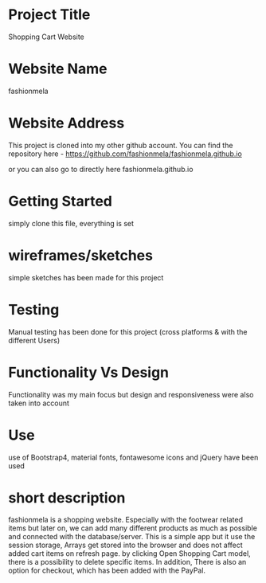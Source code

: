 
# Project Title
Shopping Cart Website

# Website Name
fashionmela

# Website Address
This project is cloned into my other github account. You can find the repository here - https://github.com/fashionmela/fashionmela.github.io

or you can also go to directly here
fashionmela.github.io

# Getting Started
simply clone this file, everything is set

# wireframes/sketches
simple sketches has been made for this project

# Testing 
Manual testing has been done for this project (cross platforms & with the different Users)

# Functionality Vs Design
Functionality was my main focus but design and responsiveness were also taken into account  

# Use
use of Bootstrap4, material fonts, fontawesome icons and jQuery have been used

# short description
fashionmela is a shopping website. Especially with the footwear related items but later on, we can add many different products as much as possible and connected with the database/server. This is a simple app but it use the session storage, Arrays get stored into the browser and does not affect added cart items on refresh page. by clicking Open Shopping Cart model, there is a possibility to delete specific items. In addition, There is also an option for checkout, which has been added with the PayPal.



